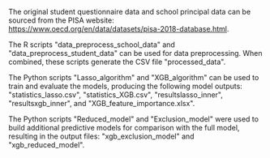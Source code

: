 The original student questionnaire data and school principal data can be sourced from the PISA website: https://www.oecd.org/en/data/datasets/pisa-2018-database.html.

The R scripts "data_preprocess_school_data" and "data_preprocess_student_data" can be used for data preprocessing. When combined, these scripts generate the CSV file "processed_data".

The Python scripts "Lasso_algorithm" and "XGB_algorithm" can be used to train and evaluate the models, producing the following model outputs: "statistics_lasso.csv", "statistics_XGB.csv", "resultslasso_inner", "resultsxgb_inner", and "XGB_feature_importance.xlsx".

The Python scripts "Reduced_model" and "Exclusion_model" were used to build additional predictive models for comparison with the full model, resulting in the output files: "xgb_exclusion_model" and "xgb_reduced_model".
